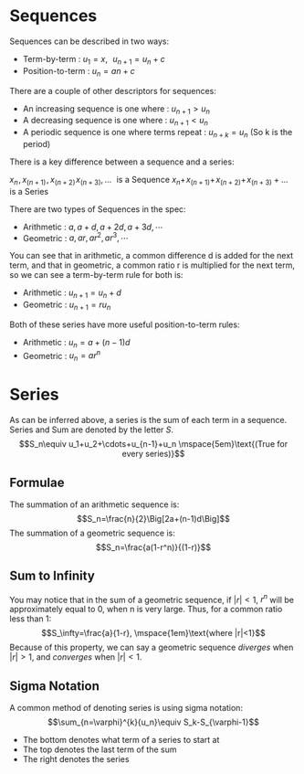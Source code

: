 # Sequences
Sequences can be described in two ways:
- Term-by-term : $u_{1}=x,\mspace{10mu}u_{n+1}=u_{n}+c$
- Position-to-term : $u_n=an+c$

There are a couple of other descriptors for sequences:
- An increasing sequence is one where :  $u_{n+1} > u_n$
- A decreasing sequence is one where :  $u_{n+1} < u_n$
- A periodic sequence is one where terms repeat : $u_{n+k} = u_n$ (So k is the period)

There is a key difference between a sequence and a series:

$x_n\mspace{1mu},x_{(n+1)}\mspace{1mu},x_{(n+2)}\mspace{1mu}x_{(n+3)}, \dots\mspace{10mu} \text{is a Sequence}$
$x_n+\mspace{1mu}x_{(n+1)}+\mspace{1mu}x_{(n+2)}+\mspace{1mu}x_{(n+3)}+ \dots\mspace{10mu} \text{is a Series}$

There are two types of Sequences in the spec:
- Arithmetic : $a,a+d,a+2d,a+3d,\cdots$
- Geometric : $a,ar,ar^2,ar^3,\cdots$

You can see that in arithmetic, a common difference d is added for the next term, and that in geometric, a common ratio r is multiplied for the next term, so we can see a term-by-term rule for both is:
- Arithmetic : $u_{n+1}=u_n+d$
- Geometric : $u_{n+1}=ru_n$

Both of these series have more useful position-to-term rules:
- Arithmetic : $u_n=a+(n-1)d$
- Geometric : $u_n=ar^n$
# Series
As can be inferred above, a series is the sum of each term in a sequence. Series and Sum are denoted by the letter $S$.
$$S_n\equiv u_1+u_2+\cdots+u_{n-1}+u_n \mspace{5em}\text{(True for every series)}$$
## Formulae
The summation of an arithmetic sequence is: $$S_n=\frac{n}{2}\Big[2a+(n-1)d\Big]$$
The summation of a geometric sequence is: $$S_n=\frac{a(1-r^n)}{(1-r)}$$
## Sum to Infinity
You may notice that in the sum of a geometric sequence, if $|r|<1$, $r^n$ will be approximately equal to 0, when n is very large. Thus, for a common ratio less than 1: $$S_\infty=\frac{a}{1-r}, \mspace{1em}\text{where |r|<1}$$
Because of this property, we can say a geometric sequence *diverges* when $|r|>1$, and *converges* when $|r|<1$.


## Sigma Notation
A common method of denoting series is using sigma notation:
$$\sum_{n=\varphi}^{k}{u_n}\equiv S_k-S_{\varphi-1}$$
- The bottom denotes what term of a series to start at
- The top denotes the last term of the sum
- The right denotes the series